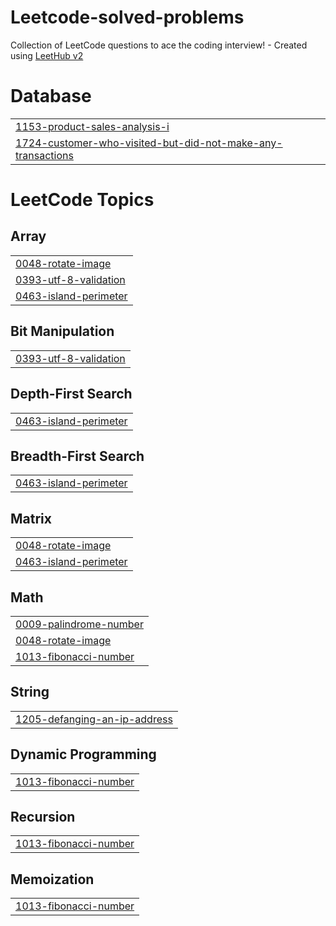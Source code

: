 # Leetcode-solved-problems
Collection of LeetCode questions to ace the coding interview! - Created using [LeetHub v2](https://github.com/arunbhardwaj/LeetHub-2.0)


# Database
|  |
| ------- |
| [1153-product-sales-analysis-i](https://github.com/Makarona10/Leetcode-solved-problems/tree/master/1153-product-sales-analysis-i) |
| [1724-customer-who-visited-but-did-not-make-any-transactions](https://github.com/Makarona10/Leetcode-solved-problems/tree/master/1724-customer-who-visited-but-did-not-make-any-transactions) |
<!---LeetCode Topics Start-->
# LeetCode Topics
## Array
|  |
| ------- |
| [0048-rotate-image](https://github.com/Makarona10/Leetcode-solved-problems/tree/master/0048-rotate-image) |
| [0393-utf-8-validation](https://github.com/Makarona10/Leetcode-solved-problems/tree/master/0393-utf-8-validation) |
| [0463-island-perimeter](https://github.com/Makarona10/Leetcode-solved-problems/tree/master/0463-island-perimeter) |
## Bit Manipulation
|  |
| ------- |
| [0393-utf-8-validation](https://github.com/Makarona10/Leetcode-solved-problems/tree/master/0393-utf-8-validation) |
## Depth-First Search
|  |
| ------- |
| [0463-island-perimeter](https://github.com/Makarona10/Leetcode-solved-problems/tree/master/0463-island-perimeter) |
## Breadth-First Search
|  |
| ------- |
| [0463-island-perimeter](https://github.com/Makarona10/Leetcode-solved-problems/tree/master/0463-island-perimeter) |
## Matrix
|  |
| ------- |
| [0048-rotate-image](https://github.com/Makarona10/Leetcode-solved-problems/tree/master/0048-rotate-image) |
| [0463-island-perimeter](https://github.com/Makarona10/Leetcode-solved-problems/tree/master/0463-island-perimeter) |
## Math
|  |
| ------- |
| [0009-palindrome-number](https://github.com/Makarona10/Leetcode-solved-problems/tree/master/0009-palindrome-number) |
| [0048-rotate-image](https://github.com/Makarona10/Leetcode-solved-problems/tree/master/0048-rotate-image) |
| [1013-fibonacci-number](https://github.com/Makarona10/Leetcode-solved-problems/tree/master/1013-fibonacci-number) |
## String
|  |
| ------- |
| [1205-defanging-an-ip-address](https://github.com/Makarona10/Leetcode-solved-problems/tree/master/1205-defanging-an-ip-address) |
## Dynamic Programming
|  |
| ------- |
| [1013-fibonacci-number](https://github.com/Makarona10/Leetcode-solved-problems/tree/master/1013-fibonacci-number) |
## Recursion
|  |
| ------- |
| [1013-fibonacci-number](https://github.com/Makarona10/Leetcode-solved-problems/tree/master/1013-fibonacci-number) |
## Memoization
|  |
| ------- |
| [1013-fibonacci-number](https://github.com/Makarona10/Leetcode-solved-problems/tree/master/1013-fibonacci-number) |
<!---LeetCode Topics End-->